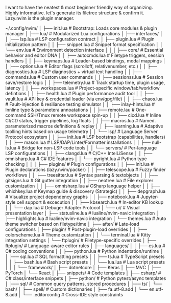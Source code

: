 I want to have the neatest & most beginner friendly  way of organizing. Highly informative. 
let's generate its filetree structure & confirm it. Lazy.nvim is the plugin manager. 

~/.config/nvim/
│
├── init.lua       # Bootstrap: Loads core modules & plugin manager
│
├── lua/           # Modularized Lua configurations
│   ├── interfaces/
│   │   ├── lsp.lua        # LSP configuration contract
│   │   ├── plugin.lua     # Plugin initialization pattern
│   │   ├── snippet.lua    # Snippet format specification
│   │   └── env.lua        # Environment detection interface
│   │
│   ├── core/            # Essential behavior and editor DNA
│   │   ├── autocmds.lua     # Filetype triggers, session handlers
│   │   ├── keymaps.lua      # Leader-based bindings, modal mappings
│   │   ├── options.lua      # Editor flags (scrolloff, relativenumber, etc.)
│   │   ├── diagnostics.lua  # LSP diagnostics + virtual text handling
│   │   ├── commands.lua     # Custom user commands
│   │   ├── sessionss.lua    # Session save/restore logic
│   │   ├── telemetry.lua    # Track startup time, plugin usage, latency
│   │   ├── workspaces.lua   # Project-specific window/tab/workflow defintions
│   │   ├── health.lua       # Plugin performance audit tool
│   │   ├── vault.lua        # API key & credential loader (via env/gpg/file)
│   │   ├── chaos.lua        # Fault-injection & resiliance testing simulator
│   │   ├── inlay-hints.lua  # Innline type & parametera annoatations
│   │   ├── remote.lau       # One-command SSH/Tmux remote workspace spin-up
│   │   ├── cicd.lua         # Inline CI/CD status, trigger pipelines, log floats
│   │   ├── macros.lua       # Named. parameterized macros definitions & replay
│   │   ├── learning.lua     # Adaptive toolling hints based on usage telemetry
│   │   └── lsp/         # Language Server Protocol ecosystem
│   │       ├── init.lua     # LSP bootstrap (capabilities, handlers)
│   │       ├── mason.lua    # LSP/DAP/Linter/Formatter installations
│   │       ├── null-ls.lua  # Bridge for non-LSP code tools
│   │       └── servers/     # Per-language LSP configurations
│   │           ├── clangd.lua        # C/C++ IntelLiSense
│   │           ├── omnisharp.lua     # C# IDE features
│   │           └── pyright.lua       # Python type checking
│   │
│   ├── plugins/         # Plugin configurations
│   │   ├── init.lua         # Plugin declarations (lazy.nvim/packer)
│   │   ├── telescope.lua    # Fuzzy finder workflows
│   │   ├── treesitter.lua   # Syntax parsing & textobjects
│   │   ├── gitsigns.lua     # Git gutter integration
│   │   ├── neotree.lua      # File explorer customization
│   │   ├── omnisharp.lua    # CSharp language helper 
│   │   ├── whichkey.lua     # Keymap guide & discovery (Strategic)
│   │   ├── depgraph.lua     # Visualize project dependency graphs
│   │   ├── notebook.lua     # Jupyter-style cell support & excecution
│   │   ├── kbsearch.lua     # In-editor KB lookup 
│   │   └── dap.lua          # Debuger Adapter Protocol
│   └── ui/              # Visual presentation layer
│       ├── statusline.lua    # lualine/nvim-navic integration
│       ├── highlights.lua    # lualine/nvim-navic integration
│       └── themes.lua        # Auto theme switcher based on filetype/time
│
├── after/         # Late-load configurations
│   ├── plugin/        # Post-plugin-load overrides
│   │   ├── colorscheme.lua  # Theme customization
│   │   └── terminal.lua     # Kitty integration settings
│   └── ftplugin/      # Filetype-specific overrides
│
├── ftplugin/      # Language-aware editor rules
│   ├── languages/
│   │   ├── cs.lua         # C# coding conventions
│   │   ├── python.lua     # Python indentation/runtime
│   │   ├── sql.lua        # SQL formatting presets
│   │   ├── ts.lua         # TypeScript presets
│   │   ├── bash.lua       # Bash script presets
│   │   └── lua.lua        # Lua script presets
│   │
│   └── framework/
│       ├── dotnetcore
│       ├── Keras
│       ├── MVC
│       ├── PyTorch
│       └── React
│
├── snippets/     # Code templates
│   ├── csharp/          # C# class/interface snippets
│   ├── python/          # Python pytest/async templates
│   ├── sql/             # Common query patterns, stored procedures
│   ├── ts/
│   └── bash/
│
├── spell/                   # Custom dictionaries
│   ├── fa.utf-8.add 
│   └── en.utf-8.add
│
└── .editorconfig            # Cross-IDE style constraints
